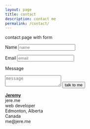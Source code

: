 ```yaml
---
layout: page
title: contact
description: contact me
permalink: /contact/
---
```


contact page with form

<form action="" method="" role="form">
  <label for="Name">Name</label>
  <input type="text" placeholder="name" name="Name" id="Name" required="required">

  <label for="Email">Email</label>
  <input type="email" placeholder="email" name="Email" id="Email" required="required">

  <label for="Message">Message</label>
  <textarea placeholder="message" name="message" id="Message"></textarea>
  <input title="submit your information" type="submit" value="talk to me">
</form>
<div itemscope itemtype="http://schema.org/Person">
<a itemprop="url" href="http:\\jere.me"><div itemprop="name"><strong>Jeremy</strong></div>
</a>
<div itemscope itemtype="http://schema.org/Organization"><span itemprop="name">jere.me</span></div><div itemprop="jobtitle">web developer</div>
<div itemprop="address" itemscope itemtype="http://schema.org/PostalAddress">
<div><span itemprop="addressLocality">Edmonton</span>, <span itemprop="addressRegion">Alberta</span></div><div itemprop="addressCountry">Canada</div>
</div>
<div itemprop="email">me@jere.me</div>
</div>

